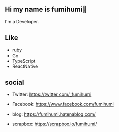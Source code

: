 ## Hi my name is fumihumi👋

I'm a Developer.

## Like

  - ruby
  - Go
  - TypeScript
  - ReactNative

## social

- Twitter: https://twitter.com/_fumihumi
- Facebook: https://www.facebook.com/fumihumi

- blog: https://fumihumi.hatenablog.com/
- scrapbox: https://scrapbox.io/fumihumi/
